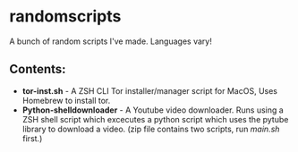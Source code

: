 # randomscripts
A bunch of random scripts I've made. Languages vary!

## Contents:
* __tor-inst.sh__ - A ZSH CLI Tor installer/manager script for MacOS, Uses Homebrew to install tor.
* __Python-shelldownloader__ - A Youtube video downloader. Runs using a ZSH shell script which excecutes a python script which uses the pytube library to download a video. (zip file contains two scripts, run _main.sh_ first.)
